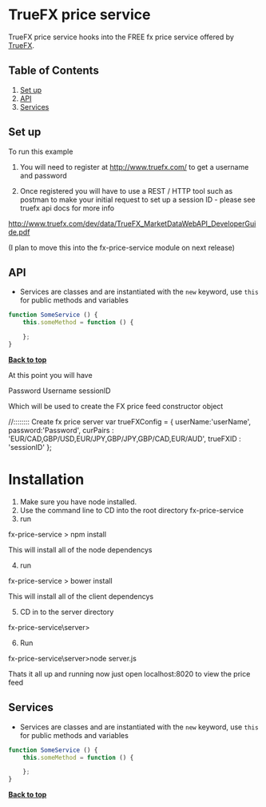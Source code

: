 # TrueFX price service


TrueFX price service hooks into the FREE fx price service offered by [TrueFX](//truefx.com).


## Table of Contents

1. [Set up](#set-up)
1. [API](#api)
1. [Services](#services)















## Set up


To run this example 

1. You will need to register at http://www.truefx.com/ to get a username and password

2. Once registered you will have to use a REST / HTTP tool such as postman to make your initial request to set up a session ID - please see truefx api docs for more info 

http://www.truefx.com/dev/data/TrueFX_MarketDataWebAPI_DeveloperGuide.pdf


(I plan to move this into the fx-price-service module on next release)


## API

- Services are classes and are instantiated with the `new` keyword, use `this` for public methods and variables

```javascript
function SomeService () {
    this.someMethod = function () {

    };
}
```

**[Back to top](#table-of-contents)**




At this point you will have 

Password
Username
sessionID

Which will be used to create the FX price feed constructor object

//:::::::: Create fx price server
var trueFXConfig = {
    userName:'userName',
    password:'Password',
    curPairs : 'EUR/CAD,GBP/USD,EUR/JPY,GBP/JPY,GBP/CAD,EUR/AUD',
    trueFXID : 'sessionID'
};

Installation
================

1. Make sure you have node installed.
2. Use the command line to CD into the root directory fx-price-service 
3. run 
 
fx-price-service > npm install

This will install all of the node dependencys

4. run

fx-price-service > bower install

This will install all of the client dependencys

5. CD in to the server  directory

fx-price-service\server>

6. Run

fx-price-service\server>node server.js

Thats it all up and running now just open localhost:8020 to view the price feed




## Services

- Services are classes and are instantiated with the `new` keyword, use `this` for public methods and variables

```javascript
function SomeService () {
    this.someMethod = function () {

    };
}
```

**[Back to top](#table-of-contents)**











